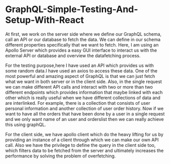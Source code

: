 # GraphQL-Simple-Testing-And-Setup-With-React


At first, we work on the server side where we define our GraphQL schema, call an API or our database to fetch the data. We can define in our schema different properties specifically that we want to fetch. Here, I am using an Apollo Server which provides a easy GUI interface to interact us with the external API or database and overview the datafetching process. 

For the testing purpose,here I have used an API which provides us with some random data.I have used an axios to access these data. One of the most powerful and amazing aspect of GraphQL is that we can just fetch what we want in both server or in the client side. Also, in the single request we can make different API calls and interact with two or more than two different endpoints which provides information that maybe linked with each other which is really useful when we have different collections of data and are interlinked. For example, there is a collection that consists of user personal information and another collection of user order history. Now if we want to have all the orders that have been done by a user in a single request and we only want name of an user and orderslist then we can really achieve this using graphQL.

For the client side, we have apollo client which do the heavy lifting for us by providing an instance of a client through which we can make our own API call.
Also we have the privilege to define the query in the client side too, which filters data to be fetched from the server and ultimately increases the performance by solving the problem of overfetching.
